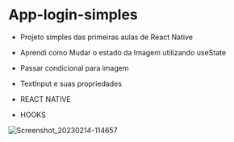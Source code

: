 # App-login-simples

- Projeto simples das primeiras aulas de React Native
- Aprendi como Mudar o estado da Imagem
 utilizando useState
- Passar condicional para imagem
- TextInput e suas propriedades


- REACT NATIVE
- HOOKS


![Screenshot_20230214-114657](https://user-images.githubusercontent.com/118133517/218788196-578abbd8-32c7-477c-8001-64e745a44a18.png)
